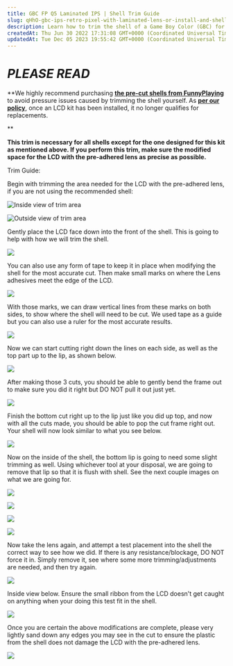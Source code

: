 ```yaml
---
title: GBC FP Q5 Laminated IPS | Shell Trim Guide
slug: qHhO-gbc-ips-retro-pixel-with-laminated-lens-or-install-and-shell-trim-guide
description: Learn how to trim the shell of a Game Boy Color (GBC) for installing an LCD kit with this step-by-step document. Discover why purchasing pre-cut shells is crucial to avoid pressure issues and find out about the ineligibility of LCD kit replacements. Accom
createdAt: Thu Jun 30 2022 17:31:08 GMT+0000 (Coordinated Universal Time)
updatedAt: Tue Dec 05 2023 19:55:42 GMT+0000 (Coordinated Universal Time)
---
```


# *PLEASE READ*

**We highly recommend purchasing **[**the pre-cut shells from FunnyPlaying**](https://handheldlegend.com/collections/game-boy-color-gbc-shells/products/funnyplaying-game-boy-color-retro-pixel-ips-shell?variant=39833187975302)** to avoid pressure issues caused by trimming the shell yourself. As **[**per our policy**](https://handheldlegend.com/policies/refund-policy)**, once an LCD kit has been installed, it no longer qualifies for replacements.
**

**This trim is necessary for all shells except for the one designed for this kit as mentioned above. If you perform this trim, make sure the modified space for the LCD with the pre-adhered lens as precise as possible.**

Trim Guide:



Begin with trimming the area needed for the LCD with the pre-adhered lens, if you are not using the recommended shell:

![Inside view of trim area](../../assets/llAGRmD3G4k1zOMj6Mzgh_image.png)

![Outside view of trim area](../../assets/hx6wPUVJIY0BnG2Vq8dPy_image.png)

Gently place the LCD face down into the front of the shell. This is going to help with how we will trim the shell.


![](../../assets/rs7tQ_f6KfDzbKMH5CFmZ_image.png)

You can also use any form of tape to keep it in place when modifying the shell for the most accurate cut. Then make small marks on where the Lens adhesives meet the edge of the LCD.

![](../../assets/xxWAnZ5M5Er2gL9Hd5uff_image.png)



With those marks, we can draw vertical lines from these marks on both sides, to show where the shell will need to be cut. We used tape as a guide but you can also use a ruler for the most accurate results.


![](../../assets/iOuAKColEv1qoP6fQDdTx_image.png)

Now we can start cutting right down the lines on each side, as well as the top part up to the lip, as shown below.&#x20;


![](../../assets/hRffXyPodt-R2XeU9Hjbp_image.png)

After making those 3 cuts, you should be able to gently bend the frame out to make sure you did it right but DO NOT pull it out just yet.


![](../../assets/gpTR3oeCqZCWbZbkNgJZZ_image.png)

Finish the bottom cut right up to the lip just like you did up top, and now with all the cuts made, you should be able to pop the cut frame right out. Your shell will now look similar to what you see below.&#x20;


![](../../assets/Kw5ubiMJws5h3dFyPyvZY_image.png)

Now on the inside of the shell, the bottom lip is going to need some slight trimming as well. Using whichever tool at your disposal, we are going to remove that lip so that it is flush with shell. See the next couple images on what we are going for.&#x20;


![](../../assets/kAmCCm4HEhoqWIKrXXSNi_image.png)

![](../../assets/5EKgqsqfzEanpKk1bOwb4_image.png)

![](../../assets/ue4rM6tz5uvsX9ZFEWezL_image.png)

![](../../assets/O0TNk_X2PQ-3928N6Xnh3_image.png)

Now take the lens again, and attempt a test placement into the shell the correct way to see how we did. If there is any resistance/blockage, DO NOT force it in. Simply remove it, see where some more trimming/adjustments are needed, and then try again.&#x20;


![](../../assets/0MkhRzNXb9YgKE5VGsJwJ_kb8kzwxmk-fzcfnknhxh4image.png)

Inside view below. Ensure the small ribbon from the LCD doesn't get caught on anything when your doing this test fit in the shell.&#x20;


![](../../assets/0xMt4agu0LlrXd7CupZ7s_ryzgp9vummiij-fkrm5y9gdjdcldrgiyg.jpeg)

Once you are certain the above modifications are complete, please very lightly sand down any edges you may see in the cut to ensure the plastic from the shell does not damage the LCD with the pre-adhered lens.



![](../../assets/dS1wM4nZb_tJTFB1CX6IA_image.png)

